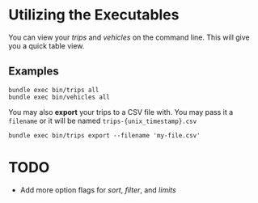 # Utilizing the Executables

You can view your _trips_ and _vehicles_ on the command line. This will give you a
quick table view.

## Examples

```
bundle exec bin/trips all
bundle exec bin/vehicles all
```

You may also **export** your trips to a CSV file with. You may pass it a
`filename` or it will be named `trips-{unix_timestamp}.csv`

```
bundle exec bin/trips export --filename 'my-file.csv'
```

# TODO

* Add more option flags for _sort_, _filter_, and _limits_
